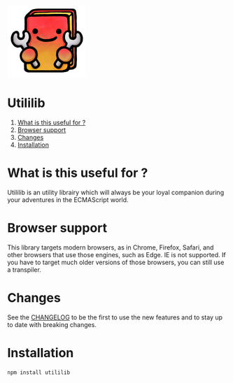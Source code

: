 ![Logo](/static/logo.png?raw=true)

# Utililib

1. [What is this useful for ?](#what-is-this-useful-for-)
3. [Browser support](#browser-support)
2. [Changes](#changes)
4. [Installation](#installation)

# What is this useful for ?

Utililib is an utility librairy which will always be your loyal companion during your adventures in the ECMAScript world.

# Browser support

This library targets modern browsers, as in Chrome, Firefox, Safari, and other browsers that use those engines, such as Edge. IE is not supported. If you have to target much older versions of those browsers, you can still use a transpiler.

# Changes

See the [CHANGELOG](CHANGELOG.md) to be the first to use the new features and to stay up to date with breaking changes.

# Installation

```sh
npm install utililib
```

